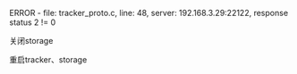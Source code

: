 ERROR - file: tracker\_proto.c, line: 48, server: 192.168.3.29:22122, response status 2 != 0

关闭storage

重启tracker、storage

